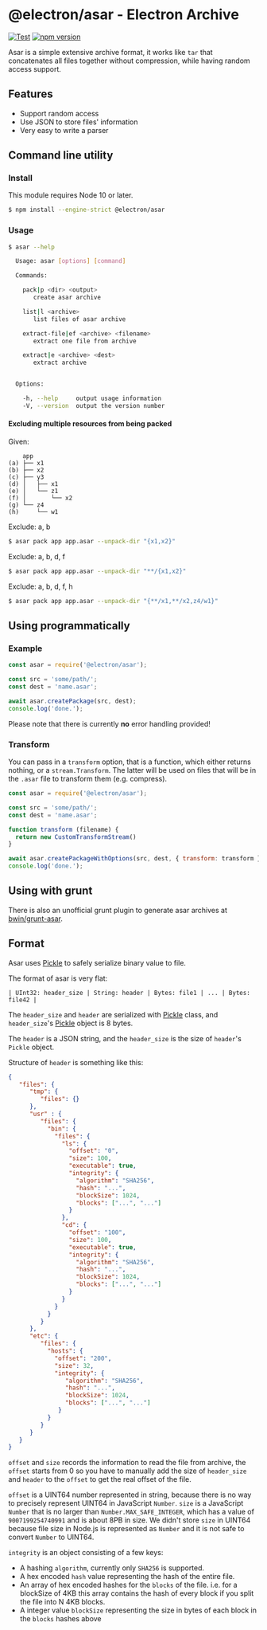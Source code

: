 # @electron/asar - Electron Archive

[![Test](https://github.com/electron/asar/actions/workflows/test.yml/badge.svg)](https://github.com/electron/asar/actions/workflows/test.yml)
[![npm version](http://img.shields.io/npm/v/@electron/asar.svg)](https://npmjs.org/package/@electron/asar)

Asar is a simple extensive archive format, it works like `tar` that concatenates
all files together without compression, while having random access support.

## Features

* Support random access
* Use JSON to store files' information
* Very easy to write a parser

## Command line utility

### Install

This module requires Node 10 or later.

```bash
$ npm install --engine-strict @electron/asar
```

### Usage

```bash
$ asar --help

  Usage: asar [options] [command]

  Commands:

    pack|p <dir> <output>
       create asar archive

    list|l <archive>
       list files of asar archive

    extract-file|ef <archive> <filename>
       extract one file from archive

    extract|e <archive> <dest>
       extract archive


  Options:

    -h, --help     output usage information
    -V, --version  output the version number

```

#### Excluding multiple resources from being packed

Given:
```
    app
(a) ├── x1
(b) ├── x2
(c) ├── y3
(d) │   ├── x1
(e) │   └── z1
(f) │       └── x2
(g) └── z4
(h)     └── w1
```

Exclude: a, b
```bash
$ asar pack app app.asar --unpack-dir "{x1,x2}"
```

Exclude: a, b, d, f
```bash
$ asar pack app app.asar --unpack-dir "**/{x1,x2}"
```

Exclude: a, b, d, f, h
```bash
$ asar pack app app.asar --unpack-dir "{**/x1,**/x2,z4/w1}"
```

## Using programmatically

### Example

```javascript
const asar = require('@electron/asar');

const src = 'some/path/';
const dest = 'name.asar';

await asar.createPackage(src, dest);
console.log('done.');
```

Please note that there is currently **no** error handling provided!

### Transform
You can pass in a `transform` option, that is a function, which either returns
nothing, or a `stream.Transform`. The latter will be used on files that will be
in the `.asar` file to transform them (e.g. compress).

```javascript
const asar = require('@electron/asar');

const src = 'some/path/';
const dest = 'name.asar';

function transform (filename) {
  return new CustomTransformStream()
}

await asar.createPackageWithOptions(src, dest, { transform: transform });
console.log('done.');
```

## Using with grunt

There is also an unofficial grunt plugin to generate asar archives at [bwin/grunt-asar][grunt-asar].

## Format

Asar uses [Pickle][pickle] to safely serialize binary value to file.

The format of asar is very flat:

```
| UInt32: header_size | String: header | Bytes: file1 | ... | Bytes: file42 |
```

The `header_size` and `header` are serialized with [Pickle][pickle] class, and
`header_size`'s [Pickle][pickle] object is 8 bytes.

The `header` is a JSON string, and the `header_size` is the size of `header`'s
`Pickle` object.

Structure of `header` is something like this:

```json
{
   "files": {
      "tmp": {
         "files": {}
      },
      "usr" : {
         "files": {
           "bin": {
             "files": {
               "ls": {
                 "offset": "0",
                 "size": 100,
                 "executable": true,
                 "integrity": {
                   "algorithm": "SHA256",
                   "hash": "...",
                   "blockSize": 1024,
                   "blocks": ["...", "..."]
                 }
               },
               "cd": {
                 "offset": "100",
                 "size": 100,
                 "executable": true,
                 "integrity": {
                   "algorithm": "SHA256",
                   "hash": "...",
                   "blockSize": 1024,
                   "blocks": ["...", "..."]
                 }
               }
             }
           }
         }
      },
      "etc": {
         "files": {
           "hosts": {
             "offset": "200",
             "size": 32,
             "integrity": {
                "algorithm": "SHA256",
                "hash": "...",
                "blockSize": 1024,
                "blocks": ["...", "..."]
              }
           }
         }
      }
   }
}
```

`offset` and `size` records the information to read the file from archive, the
`offset` starts from 0 so you have to manually add the size of `header_size` and
`header` to the `offset` to get the real offset of the file.

`offset` is a UINT64 number represented in string, because there is no way to
precisely represent UINT64 in JavaScript `Number`. `size` is a JavaScript
`Number` that is no larger than `Number.MAX_SAFE_INTEGER`, which has a value of
`9007199254740991` and is about 8PB in size. We didn't store `size` in UINT64
because file size in Node.js is represented as `Number` and it is not safe to
convert `Number` to UINT64.

`integrity` is an object consisting of a few keys:
* A hashing `algorithm`, currently only `SHA256` is supported.
* A hex encoded `hash` value representing the hash of the entire file.
* An array of hex encoded hashes for the `blocks` of the file.  i.e. for a blockSize of 4KB this array contains the hash of every block if you split the file into N 4KB blocks.
* A integer value `blockSize` representing the size in bytes of each block in the `blocks` hashes above

[pickle]: https://chromium.googlesource.com/chromium/src/+/main/base/pickle.h
[grunt-asar]: https://github.com/bwin/grunt-asar
